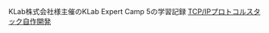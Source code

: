 KLab株式会社様主催のKLab Expert Camp 5の学習記録
[TCP/IPプロトコルスタック自作開発](https://drive.google.com/drive/folders/1k2vymbC3vUk5CTJbay4LLEdZ9HemIpZe,GoogleDriveリンク)

